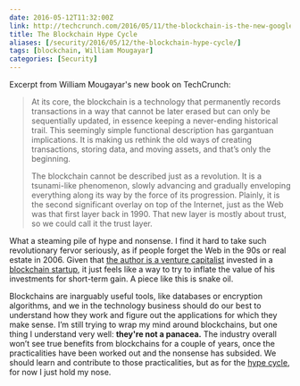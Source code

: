 ```yaml
--- 
date: 2016-05-12T11:32:00Z
link: http://techcrunch.com/2016/05/11/the-blockchain-is-the-new-google/
title: The Blockchain Hype Cycle
aliases: [/security/2016/05/12/the-blockchain-hype-cycle/]
tags: [blockchain, William Mougayar]
categories: [Security]
---
```


Excerpt from William Mougayar's new book on TechCrunch:

> At its core, the blockchain is a technology that permanently records
> transactions in a way that cannot be later erased but can only be sequentially
> updated, in essence keeping a never-ending historical trail. This seemingly
> simple functional description has gargantuan implications. It is making us
> rethink the old ways of creating transactions, storing data, and moving
> assets, and that’s only the beginning.
> 
> The blockchain cannot be described just as a revolution. It is a tsunami-like
> phenomenon, slowly advancing and gradually enveloping everything along its way
> by the force of its progression. Plainly, it is the second significant overlay
> on top of the Internet, just as the Web was that first layer back in 1990.
> That new layer is mostly about trust, so we could call it the trust layer.

What a steaming pile of hype and nonsense. I find it hard to take such
revolutionary fervor seriously, as if people forget the Web in the 90s or real
estate in 2006. Given that
[the author is a venture capitalist](https://www.linkedin.com/in/williammougayar)
invested in a [blockchain startup](https://www.crunchbase.com/organization/openbazaar),
it just feels like a way to try to inflate the value of his investments for
short-term gain. A piece like this is snake oil.

Blockchains are inarguably useful tools, like databases or encryption
algorithms, and we in the technology business should do our best to understand
how they work and figure out the applications for which they make sense. I’m
still trying to wrap my mind around blockchains, but one thing I understand very
well: **they're not a panacea.** The industry overall won’t see true benefits
from blockchains for a couple of years, once the practicalities have been worked
out and the nonsense has subsided. We should learn and contribute to those
practicalities, but as for the
[hype cycle](https://en.wikipedia.org/wiki/Hype_cycle), for now I just hold my nose.

